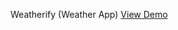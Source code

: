  <h align="center">Weatherify (Weather App)</h>
<a href="https://www.youtube.com/watch?v=r4bw6uGxC4Y">View Demo</a>
